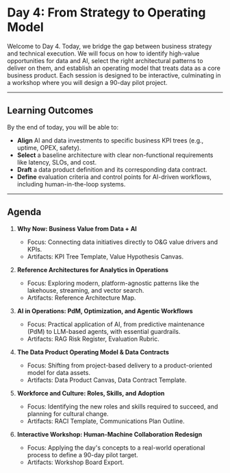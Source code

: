 # Day 4: From Strategy to Operating Model

Welcome to Day 4. Today, we bridge the gap between business strategy and technical execution. We will focus on how to identify high-value opportunities for data and AI, select the right architectural patterns to deliver on them, and establish an operating model that treats data as a core business product. Each session is designed to be interactive, culminating in a workshop where you will design a 90-day pilot project.

---

## Learning Outcomes

By the end of today, you will be able to:

- **Align** AI and data investments to specific business KPI trees (e.g., uptime, OPEX, safety).
- **Select** a baseline architecture with clear non-functional requirements like latency, SLOs, and cost.
- **Draft** a data product definition and its corresponding data contract.
- **Define** evaluation criteria and control points for AI-driven workflows, including human-in-the-loop systems.

---

## Agenda

1.  **Why Now: Business Value from Data + AI**
    - Focus: Connecting data initiatives directly to O&G value drivers and KPIs.
    - Artifacts: KPI Tree Template, Value Hypothesis Canvas.

2.  **Reference Architectures for Analytics in Operations**
    - Focus: Exploring modern, platform-agnostic patterns like the lakehouse, streaming, and vector search.
    - Artifacts: Reference Architecture Map.

3.  **AI in Operations: PdM, Optimization, and Agentic Workflows**
    - Focus: Practical application of AI, from predictive maintenance (PdM) to LLM-based agents, with essential guardrails.
    - Artifacts: RAG Risk Register, Evaluation Rubric.

4.  **The Data Product Operating Model & Data Contracts**
    - Focus: Shifting from project-based delivery to a product-oriented model for data assets.
    - Artifacts: Data Product Canvas, Data Contract Template.

5.  **Workforce and Culture: Roles, Skills, and Adoption**
    - Focus: Identifying the new roles and skills required to succeed, and planning for cultural change.
    - Artifacts: RACI Template, Communications Plan Outline.

6.  **Interactive Workshop: Human-Machine Collaboration Redesign**
    - Focus: Applying the day's concepts to a real-world operational process to define a 90-day pilot target.
    - Artifacts: Workshop Board Export.